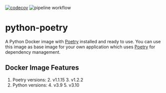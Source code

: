 [![codecov](https://codecov.io/gh/max-pfeiffer/python-poetry/branch/main/graph/badge.svg?token=WQI2SJJLZN)](https://codecov.io/gh/max-pfeiffer/uvicorn-poetry)
![pipeline workflow](https://github.com/max-pfeiffer/python-poetry/actions/workflows/pipeline.yml/badge.svg)
# python-poetry
A Python Docker image with [Poetry](https://python-poetry.org/) installed and
ready to use. You can use this image as base image for your own application
which uses [Poetry](https://python-poetry.org/) for dependency management.

## Docker Image Features
1. Poetry versions:
   2. v1.1.15
   3. v1.2.2
3. Python versions:
   4. v3.9
   5. v3.10
